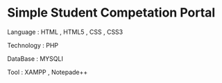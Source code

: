 # Simple Student Competation Portal
 
 Language : HTML , HTML5 , CSS , CSS3
 
 Technology : PHP
 
 DataBase : MYSQLI
 
 Tool : XAMPP , Notepade++
